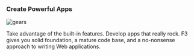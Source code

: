 ### Create Powerful Apps

![gears](gui/img/gears.png)

Take advantage of the built-in features. Develop apps that really rock. F3 gives you solid foundation, a mature code base, and a no-nonsense approach to writing Web applications.